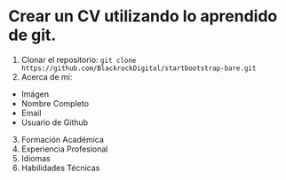 # Crear un CV utilizando lo aprendido de git.

1. Clonar el repositorio: ```git clone https://github.com/BlackrockDigital/startbootstrap-bare.git```
2. Acerca de mí:
- Imágen
- Nombre Completo
- Email
- Usuario de Github
3. Formación Académica
4. Experiencia Profesional
5. Idiomas
6. Habilidades Técnicas
